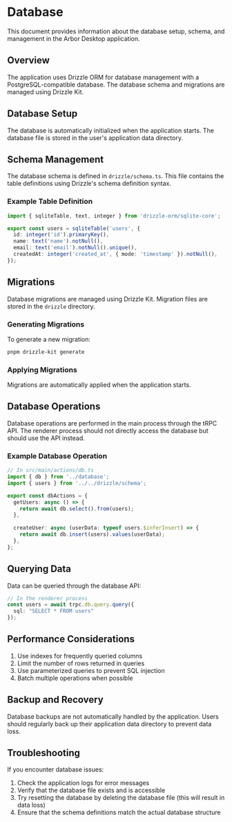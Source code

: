 # Database

This document provides information about the database setup, schema, and management in the Arbor Desktop application.

## Overview

The application uses Drizzle ORM for database management with a PostgreSQL-compatible database. The database schema and migrations are managed using Drizzle Kit.

## Database Setup

The database is automatically initialized when the application starts. The database file is stored in the user's application data directory.

## Schema Management

The database schema is defined in `drizzle/schema.ts`. This file contains the table definitions using Drizzle's schema definition syntax.

### Example Table Definition

```ts
import { sqliteTable, text, integer } from 'drizzle-orm/sqlite-core';

export const users = sqliteTable('users', {
  id: integer('id').primaryKey(),
  name: text('name').notNull(),
  email: text('email').notNull().unique(),
  createdAt: integer('created_at', { mode: 'timestamp' }).notNull(),
});
```

## Migrations

Database migrations are managed using Drizzle Kit. Migration files are stored in the `drizzle` directory.

### Generating Migrations

To generate a new migration:

```bash
pnpm drizzle-kit generate
```

### Applying Migrations

Migrations are automatically applied when the application starts.

## Database Operations

Database operations are performed in the main process through the tRPC API. The renderer process should not directly access the database but should use the API instead.

### Example Database Operation

```ts
// In src/main/actions/db.ts
import { db } from '../database';
import { users } from '../../drizzle/schema';

export const dbActions = {
  getUsers: async () => {
    return await db.select().from(users);
  },
  
  createUser: async (userData: typeof users.$inferInsert) => {
    return await db.insert(users).values(userData);
  },
};
```

## Querying Data

Data can be queried through the database API:

```ts
// In the renderer process
const users = await trpc.db.query.query({
  sql: "SELECT * FROM users"
});
```

## Performance Considerations

1. Use indexes for frequently queried columns
2. Limit the number of rows returned in queries
3. Use parameterized queries to prevent SQL injection
4. Batch multiple operations when possible

## Backup and Recovery

Database backups are not automatically handled by the application. Users should regularly back up their application data directory to prevent data loss.

## Troubleshooting

If you encounter database issues:

1. Check the application logs for error messages
2. Verify that the database file exists and is accessible
3. Try resetting the database by deleting the database file (this will result in data loss)
4. Ensure that the schema definitions match the actual database structure